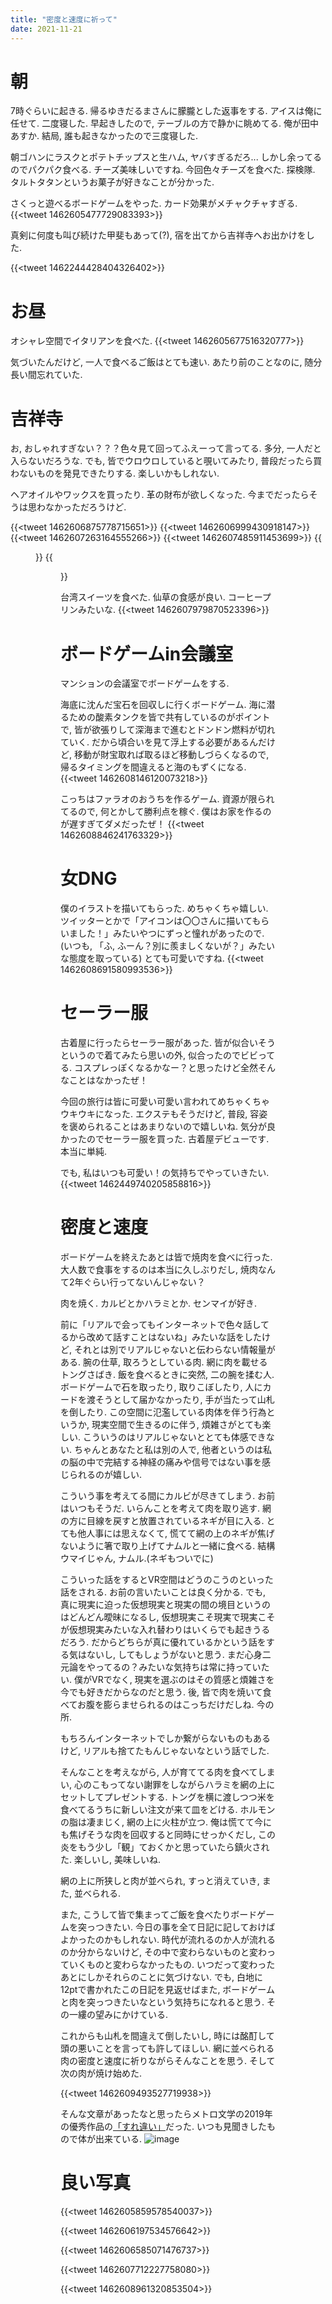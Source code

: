 ```yaml
---
title: "密度と速度に祈って"
date: 2021-11-21
---
```


# 朝
7時ぐらいに起きる. 帰るゆきだるまさんに朦朧とした返事をする. アイスは俺に任せて. 二度寝した. 早起きしたので, テーブルの方で静かに眺めてる. 俺が田中あすか. 結局, 誰も起きなかったので三度寝した.

朝ゴハンにラスクとポテトチップスと生ハム, ヤバすぎるだろ... しかし余ってるのでパクパク食べる. チーズ美味しいですね. 今回色々チーズを食べた. 探検隊. タルトタタンというお菓子が好きなことが分かった.

さくっと遊べるボードゲームをやった. カード効果がメチャクチャすぎる.
{{<tweet 1462605477729083393>}}

真剣に何度も叫び続けた甲斐もあって(?), 宿を出てから吉祥寺へお出かけをした. 

{{<tweet 1462244428404326402>}}
# お昼
オシャレ空間でイタリアンを食べた.
{{<tweet 1462605677516320777>}}

気づいたんだけど, 一人で食べるご飯はとても速い. あたり前のことなのに, 随分長い間忘れていた.
# 吉祥寺
お, おしゃれすぎない？？？色々見て回ってふえーって言ってる. 多分, 一人だと入らないだろうな. でも, 皆でウロウロしていると覗いてみたり, 普段だったら買わないものを発見できたりする. 楽しいかもしれない.

ヘアオイルやワックスを買ったり. 革の財布が欲しくなった. 今までだったらそうは思わなかっただろうけど.

{{<tweet 1462606875778715651>}}
{{<tweet 1462606999430918147>}}
{{<tweet 1462607263164555266>}}
{{<tweet 1462607485911453699>}}
{{<figure src="/media/2021-11-21-shop1.jpeg" alt="shop1">}}
{{<figure src="/media/2021-11-21-shop2.jpeg" alt="shop2">}}


台湾スイーツを食べた. 仙草の食感が良い. コーヒープリンみたいな.
{{<tweet 1462607979870523396>}}

# ボードゲームin会議室
マンションの会議室でボードゲームをする.

海底に沈んだ宝石を回収しに行くボードゲーム. 海に潜るための酸素タンクを皆で共有しているのがポイントで, 皆が欲張りして深海まで進むとドンドン燃料が切れていく. だから頃合いを見て浮上する必要があるんだけど, 移動が財宝取れば取るほど移動しづらくなるので, 帰るタイミングを間違えると海のもずくになる.
{{<tweet 1462608146120073218>}}

こっちはファラオのおうちを作るゲーム. 資源が限られてるので, 何とかして勝利点を稼ぐ. 僕はお家を作るのが遅すぎてダメだったぜ！
{{<tweet 1462608846241763329>}}

# 女DNG
僕のイラストを描いてもらった. めちゃくちゃ嬉しい. ツイッターとかで「アイコンは〇〇さんに描いてもらいました！」みたいやつにずっと憧れがあったので.(いつも, 「ふ, ふーん？別に羨ましくないが？」みたいな態度を取っている)
とても可愛いですね.
{{<tweet 1462608691580993536>}}

# セーラー服
古着屋に行ったらセーラー服があった. 皆が似合いそうというので着てみたら思いの外, 似合ったのでビビってる. コスプレっぽくなるかなー？と思ったけど全然そんなことはなかったぜ！

今回の旅行は皆に可愛い可愛い言われてめちゃくちゃウキウキになった. エクステもそうだけど, 普段, 容姿を褒められることはあまりないので嬉しいね. 気分が良かったのでセーラー服を買った. 古着屋デビューです. 本当に単純.

でも, 私はいつも可愛い！の気持ちでやっていきたい.
{{<tweet 1462449740205858816>}}
# 密度と速度
ボードゲームを終えたあとは皆で焼肉を食べに行った. 大人数で食事をするのは本当に久しぶりだし, 焼肉なんて2年ぐらい行ってないんじゃない？

肉を焼く. カルビとかハラミとか. センマイが好き.

前に「リアルで会ってもインターネットで色々話してるから改めて話すことはないね」みたいな話をしたけど, それとは別でリアルじゃないと伝わらない情報量がある. 腕の仕草, 取ろうとしている肉. 網に肉を載せるトングさばき. 飯を食べるときに突然, 二の腕を揉む人. ボードゲームで石を取ったり, 取りこぼしたり, 人にカードを渡そうとして届かなかったり, 手が当たって山札を倒したり.
この空間に氾濫している肉体を伴う行為というか, 現実空間で生きるのに伴う, 煩雑さがとても楽しい. こういうのはリアルじゃないととても体感できない. ちゃんとあなたと私は別の人で, 他者というのは私の脳の中で完結する神経の痛みや信号ではない事を感じられるのが嬉しい. 

こういう事を考えてる間にカルビが尽きてしまう. お前はいつもそうだ. いらんことを考えて肉を取り逃す. 網の方に目線を戻すと放置されているネギが目に入る. とても他人事には思えなくて, 慌てて網の上のネギが焦げないように箸で取り上げてナムルと一緒に食べる. 結構ウマイじゃん, ナムル.(ネギもついでに)

こういった話をするとVR空間はどうのこうのといった話をされる. お前の言いたいことは良く分かる. でも, 真に現実に迫った仮想現実と現実の間の境目というのはどんどん曖昧になるし, 仮想現実こそ現実で現実こそが仮想現実みたいな入れ替わりはいくらでも起きうるだろう. だからどちらが真に優れているかという話をする気はないし, してもしょうがないと思う. まだ心身二元論をやってるの？みたいな気持ちは常に持っていたい. 僕がVRでなく, 現実を選ぶのはその質感と煩雑さを今でも好きだからなのだと思う. 後, 皆で肉を焼いて食べてお腹を膨らませられるのはこっちだけだしね. 今の所. 

もちろんインターネットでしか繋がらないものもあるけど, リアルも捨てたもんじゃないなという話でした.

そんなことを考えながら, 人が育ててる肉を食べてしまい, 心のこもってない謝罪をしながらハラミを網の上にセットしてプレゼントする. トングを横に渡しつつ米を食べてるうちに新しい注文が来て皿をどける. ホルモンの脂は凄まじく, 網の上に火柱が立つ. 俺は慌てて今にも焦げそうな肉を回収すると同時にせっかくだし, この炎をもう少し「観」ておくかと思っていたら鎮火された. 楽しいし, 美味しいね.

網の上に所狭しと肉が並べられ, すっと消えていき, また, 並べられる.

また, こうして皆で集まってご飯を食べたりボードゲームを突っつきたい. 今日の事を全て日記に記しておけばよかったのかもしれない. 時代が流れるのか人が流れるのか分からないけど, その中で変わらないものと変わっていくものと変わらなかったもの. いつだって変わったあとにしかそれらのことに気づけない. でも, 白地に12ptで書かれたこの日記を見返せばまた, ボードゲームと肉を突っつきたいなという気持ちになれると思う. その一縷の望みにかけている.

これからも山札を間違えて倒したいし, 時には酩酊して頭の悪いことを言っても許してほしい. 網に並べられる肉の密度と速度に祈りながらそんなことを思う. そして次の肉が焼け始めた.

{{<tweet 1462609493527719938>}}


そんな文章があったなと思ったらメトロ文学の2019年の優秀作品の[「すれ違い」](https://www.metrocf.or.jp/culture/literary/2019/literary.html)だった. いつも見聞きしたもので体が出来ている.
![image](https://www.metrocf.or.jp/culture/literary/2019/bp_2019_10-12_03.jpg)
# 良い写真
{{<tweet 1462605859578540037>}}

{{<tweet 1462606197534576642>}}

{{<tweet 1462606585071476737>}}

{{<tweet 1462607712227758080>}}

{{<tweet 1462608961320853504>}}